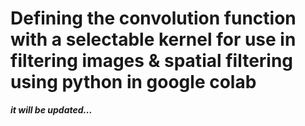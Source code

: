 # Defining the convolution function with a selectable kernel for use in filtering images & spatial filtering using python in google colab
***it will be updated...***
